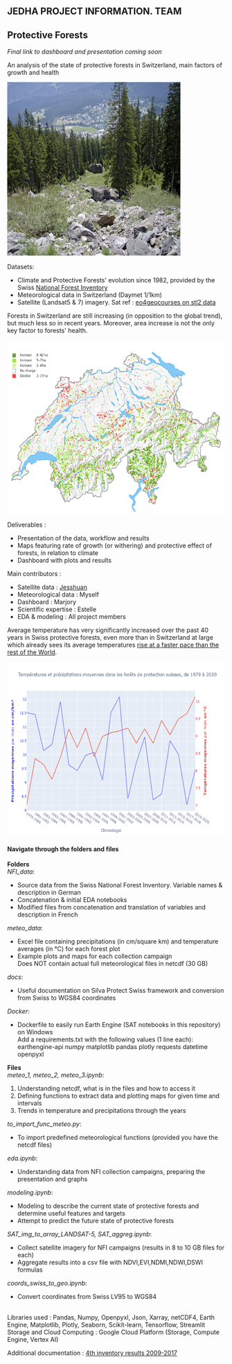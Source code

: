## JEDHA PROJECT INFORMATION. TEAM

## Protective Forests

*Final link to dashboard and presentation coming soon*

An analysis of the state of protective forests in Switzerland, main factors of growth and health<br>

<img src="https://github.com/Ukratic/Jedha_fullstack/blob/main/6.%20Protective%20Forests/backup/forest1.jpg" alt="Picture @Rudolf Zuber-Thoma" width="400" height="400"/>

Datasets:
- Climate and Protective Forests' evolution since 1982, provided by the Swiss <a href="https://www.lfi.ch/">National Forest Inventory</a>
- Meteorological data in Switzerland (Daymet 1/1km)
- Satellite (Landsat5 & 7) imagery.
Sat ref : <a href="https://eo4geocourses.github.io/IGIK_Sentinel2-Data-and-Vegetation-Indices/#/23">eo4geocourses on stl2 data</a><br>

Forests in Switzerland are still increasing (in opposition to the global trend), but much less so in recent years. Moreover, area increase is not the only key factor to forests' health.

<img src="https://github.com/Ukratic/Jedha_fullstack/blob/main/6.%20Protective%20Forests/backup/map1.png" alt="Source: Arealstatistik – Bundesamt für Statistik (BFS) & Amt für Bau und Infrastruktur Liechtenstein" width="600" height="400"/>

Deliverables :
- Presentation of the data, workflow and results
- Maps featuring rate of growth (or withering) and protective effect of forests, in relation to climate
- Dashboard with plots and results

Main contributors :
- Satellite data : <a href="https://github.com/Jesshuan">Jesshuan</a>
- Meteorological data : Myself
- Dashboard : Marjory
- Scientific expertise : Estelle
- EDA & modeling : All project members

Average temperature has very significantly increased over the past 40 years in Swiss protective forests, even more than in Switzerland at large which already sees its average temperatures <a href="https://www.iea.org/articles/switzerland-climate-resilience-policy-indicator">rise at a faster pace than the rest of the World</a>. 

<img src="https://github.com/Ukratic/Jedha_fullstack/blob/main/6.%20Protective%20Forests/meteo_data/prcp_tave.png" alt="Massive increase in temperature over the last 40 years" width="600" height="400"/>

#### Navigate through the folders and files 
**Folders**<br>
*NFI_data*:
- Source data from the Swiss National Forest Inventory. Variable names & description in German
- Concatenation & initial EDA notebooks
- Modified files from concatenation and translation of variables and description in French

*meteo_data*:
- Excel file containing precipitations (in cm/square km) and temperature averages (in °C) for each forest plot
- Example plots and maps for each collection campaign<br>
Does NOT contain actual full meteorological files in netcdf (30 GB)

*docs*:<br>
- Useful documentation on Silva Protect Swiss framework and conversion from Swiss to WGS84 coordinates

*Docker*:
- Dockerfile to easily run Earth Engine (SAT notebooks in this repository) on Windows<br>
Add a requirements.txt with the following values (1 line each): earthengine-api numpy matplotlib pandas plotly requests datetime openpyxl

**Files**<br>
*meteo_1, meteo_2, meteo_3.ipynb*:
1. Understanding netcdf, what is in the files and how to access it
2. Defining functions to extract data and plotting maps for given time and intervals
3. Trends in temperature and precipitations through the years

*to_import_func_meteo.py*:
- To import predefined meteorological functions (provided you have the netcdf files) 

*eda.ipynb*:
- Understanding data from NFI collection campaigns, preparing the presentation and graphs

*modeling.ipynb*:
- Modeling to describe the current state of protective forests and determine useful features and targets
- Attempt to predict the future state of protective forests

*SAT_img_to_array_LANDSAT-5, SAT_aggreg.ipynb*:
- Collect satellite imagery for NFI campaigns (results in 8 to 10 GB files for each)
- Aggregate results into a csv file with NDVI,EVI,NDMI,NDWI,DSWI formulas

*coords_swiss_to_geo.ipynb*:<br>
- Convert coordinates from Swiss LV95 to WGS84

<br>
Libraries used :
Pandas, Numpy, Openpyxl, Json, Xarray, netCDF4, Earth Engine, Matplotlib, Plotly, Seaborn, Scikit-learn, Tensorflow, Streamlit<br>
Storage and Cloud Computing : Google Cloud Platform (Storage, Compute Engine, Vertex AI)

Additional documentation : <a href="https://www.researchgate.net/profile/Urs-Beat-Braendli/publication/342143876_Inventaire_forestier_national_suisse_Resultats_du_quatrieme_inventaire_2009_-_2017/links/5ee43ba0299bf1faac52615a/Inventaire-forestier-national-suisse-Resultats-du-quatrieme-inventaire-2009-2017.pdf">4th inventory results 2009-2017</a>